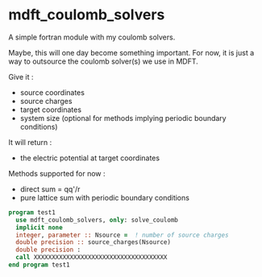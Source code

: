 # mdft_coulomb_solvers

A simple fortran module with my coulomb solvers.

Maybe, this will one day become something important. For now, it is just a way to outsource the coulomb solver(s) we use in MDFT.

Give it :
- source coordinates
- source charges
- target coordinates
- system size (optional for methods implying periodic boundary conditions)

It will return :
- the electric potential at target coordinates


Methods supported for now :
- direct sum = qq'/r
- pure lattice sum with periodic boundary conditions


```fortran
program test1
  use mdft_coulomb_solvers, only: solve_coulomb
  implicit none
  integer, parameter :: Nsource =  ! number of source charges
  double precision :: source_charges(Nsource)
  double precision :
  call XXXXXXXXXXXXXXXXXXXXXXXXXXXXXXXXXXXXX
end program test1
```
